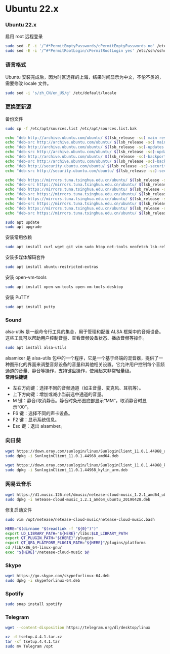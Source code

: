 # Ubuntu 22.x        
### Ubuntu 22.x         
启用 root 远程登录         
```sh
sudo sed -E -i '/^#*PermitEmptyPasswords/cPermitEmptyPasswords no' /etc/ssh/sshd_config
sudo sed -E -i '/^#*PermitRootLogin/cPermitRootLogin yes' /etc/ssh/sshd_config
```
### 语言格式         
Ubuntu 安装完成后，因为时区选择的上海，结果时间显示为中文，不伦不类的，需要修改 locale 文件。         
```sh
sudo sed -i 's/zh_CN/en_US/g' /etc/default/locale
```
### 更换更新源            
备份文件          
```sh
sudo cp -f /etc/apt/sources.list /etc/apt/sources.list.bak
```  
```sh
echo "deb http://archive.ubuntu.com/ubuntu/ $(lsb_release -sc) main restricted universe multiverse" | sudo tee /etc/apt/sources.list
echo "deb-src http://archive.ubuntu.com/ubuntu/ $(lsb_release -sc) main restricted universe multiverse" | sudo tee -a /etc/apt/sources.list
echo "deb http://archive.ubuntu.com/ubuntu/ $(lsb_release -sc)-updates main restricted universe multiverse" | sudo tee -a /etc/apt/sources.list
echo "deb-src http://archive.ubuntu.com/ubuntu/ $(lsb_release -sc)-updates main restricted universe multiverse" | sudo tee -a /etc/apt/sources.list
echo "deb http://archive.ubuntu.com/ubuntu/ $(lsb_release -sc)-backports main restricted universe multiverse" | sudo tee -a /etc/apt/sources.list
echo "deb-src http://archive.ubuntu.com/ubuntu/ $(lsb_release -sc)-backports main restricted universe multiverse" | sudo tee -a /etc/apt/sources.list
echo "deb http://security.ubuntu.com/ubuntu/ $(lsb_release -sc)-security main restricted universe multiverse" | sudo tee -a /etc/apt/sources.list
echo "deb-src http://security.ubuntu.com/ubuntu/ $(lsb_release -sc)-security main restricted universe multiverse" | sudo tee -a /etc/apt/sources.list
```
```sh
echo "deb https://mirrors.tuna.tsinghua.edu.cn/ubuntu/ $(lsb_release -sc) main restricted universe multiverse" | sudo tee /etc/apt/sources.list
echo "deb-src https://mirrors.tuna.tsinghua.edu.cn/ubuntu/ $(lsb_release -sc) main restricted universe multiverse" | sudo tee -a /etc/apt/sources.list
echo "deb https://mirrors.tuna.tsinghua.edu.cn/ubuntu/ $(lsb_release -sc)-updates main restricted universe multiverse" | sudo tee -a /etc/apt/sources.list
echo "deb-src https://mirrors.tuna.tsinghua.edu.cn/ubuntu/ $(lsb_release -sc)-updates main restricted universe multiverse" | sudo tee -a /etc/apt/sources.list
echo "deb https://mirrors.tuna.tsinghua.edu.cn/ubuntu/ $(lsb_release -sc)-backports main restricted universe multiverse" | sudo tee -a /etc/apt/sources.list
echo "deb-src https://mirrors.tuna.tsinghua.edu.cn/ubuntu/ $(lsb_release -sc)-backports main restricted universe multiverse" | sudo tee -a /etc/apt/sources.list
echo "deb https://mirrors.tuna.tsinghua.edu.cn/ubuntu/ $(lsb_release -sc)-security main restricted universe multiverse" | sudo tee -a /etc/apt/sources.list
echo "deb-src https://mirrors.tuna.tsinghua.edu.cn/ubuntu/ $(lsb_release -sc)-security main restricted universe multiverse" | sudo tee -a /etc/apt/sources.list
```
```sh
sudo apt update
sudo apt upgrade
```
安装常用依赖          
```sh
sudo apt install curl wget git vim sudo htop net-tools neofetch lsb-release build-essential
```
安装多媒体解码套件          
```sh
sudo apt install ubuntu-restricted-extras
```
安装 open-vm-tools        
```sh
sudo apt install open-vm-tools open-vm-tools-desktop
```
安装 PuTTY       
```sh
sudo apt install putty
```
### Sound     
alsa-utils 是一组命令行工具的集合，用于管理和配置 ALSA 框架中的音频设备。这些工具可以帮助用户控制音量、查看音频设备状态、播放音频等操作。    
```sh
sudo apt install alsa-utils
```      
alsamixer 是 alsa-utils 包中的一个程序，它是一个基于终端的混音器，提供了一种图形化的界面来调整音频设备的音量和其他相关设置。它允许用户控制每个音频通道的音量、静音等操作，支持键盘操作，使用起来非常轻量级。      
**常用快捷键**
* 左右方向键：选择不同的音频通道（如主音量、麦克风、耳机等）。
* 上下方向键：增加或减小当前选中通道的音量。
* M 键：静音/取消静音。静音时条形图底部显示“MM”，取消静音时显示“00”。
* F6 键：选择不同的声卡设备。
* F2 键：显示系统信息。
* Esc 键：退出 alsamixer。
### 向日葵                 
```sh
wget https://down.oray.com/sunlogin/linux/SunloginClient_11.0.1.44968_amd64.deb
sudo dpkg -i SunloginClient_11.0.1.44968_amd64.deb
```
```sh
wget https://down.oray.com/sunlogin/linux/SunloginClient_11.0.1.44968_kylin_arm.deb
sudo dpkg -i SunloginClient_11.0.1.44968_kylin_arm.deb
```
### 网易云音乐                 
```sh
wget https://d1.music.126.net/dmusic/netease-cloud-music_1.2.1_amd64_ubuntu_20190428.deb
sudo dpkg -i netease-cloud-music_1.2.1_amd64_ubuntu_20190428.deb
```
修复启动文件    
```sh
sudo vim /opt/netease/netease-cloud-music/netease-cloud-music.bash
```
```sh
HERE="$(dirname "$(readlink -f "${0}")")"
export LD_LIBRARY_PATH="${HERE}"/libs:$LD_LIBRARY_PATH
export QT_PLUGIN_PATH="${HERE}"/plugins
export QT_QPA_PLATFORM_PLUGIN_PATH="${HERE}"/plugins/platforms
cd /lib/x86_64-linux-gnu/
exec "${HERE}"/netease-cloud-music $@
```
### Skype                 
```sh
wget https://go.skype.com/skypeforlinux-64.deb
sudo dpkg -i skypeforlinux-64.deb
```
### Spotify                 
```sh
sudo snap install spotify
```
### Telegram        
```sh
wget --content-disposition https://telegram.org/dl/desktop/linux

xz -d tsetup.4.4.1.tar.xz
tar -xf tsetup.4.4.1.tar
sudo mv Telegram /opt
```